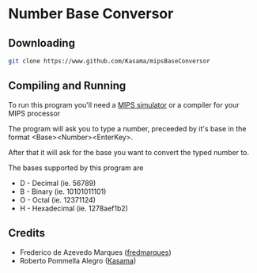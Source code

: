 Number Base Conversor
=====================

Downloading
-----------

```bash
git clone https://www.github.com/Kasama/mipsBaseConversor
```

Compiling and Running
---------------------

To run this program you'll need a [MIPS simulator](http://courses.missouristate.edu/kenvollmar/mars/download.htm) or a compiler for your MIPS processor

The program will ask you to type a number, preceeded by it's base in the format &lt;Base&gt;&lt;Number&gt;&lt;EnterKey&gt;.

After that it will ask for the base you want to convert the typed number to.

The bases supported by this program are

* D - Decimal (ie. 56789)
* B - Binary (ie. 10101011101)
* O - Octal (ie. 12371124)
* H - Hexadecimal (ie. 1278aef1b2)

Credits
-------
* Frederico de Azevedo Marques ([fredmarques](https://github.com/fredmarques))
* Roberto Pommella Alegro ([Kasama](https://github.com/Kasama))
